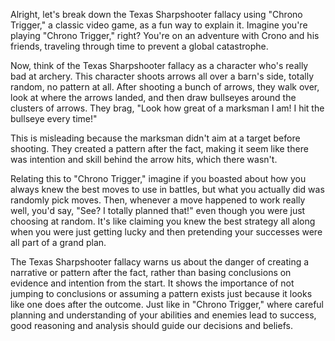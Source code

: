 Alright, let's break down the Texas Sharpshooter fallacy using "Chrono Trigger," a classic video game, as a fun way to explain it. Imagine you're playing "Chrono Trigger," right? You're on an adventure with Crono and his friends, traveling through time to prevent a global catastrophe.

Now, think of the Texas Sharpshooter fallacy as a character who's really bad at archery. This character shoots arrows all over a barn's side, totally random, no pattern at all. After shooting a bunch of arrows, they walk over, look at where the arrows landed, and then draw bullseyes around the clusters of arrows. They brag, "Look how great of a marksman I am! I hit the bullseye every time!"

This is misleading because the marksman didn't aim at a target before shooting. They created a pattern after the fact, making it seem like there was intention and skill behind the arrow hits, which there wasn't.

Relating this to "Chrono Trigger," imagine if you boasted about how you always knew the best moves to use in battles, but what you actually did was randomly pick moves. Then, whenever a move happened to work really well, you'd say, "See? I totally planned that!" even though you were just choosing at random. It's like claiming you knew the best strategy all along when you were just getting lucky and then pretending your successes were all part of a grand plan.

The Texas Sharpshooter fallacy warns us about the danger of creating a narrative or pattern after the fact, rather than basing conclusions on evidence and intention from the start. It shows the importance of not jumping to conclusions or assuming a pattern exists just because it looks like one does after the outcome. Just like in "Chrono Trigger," where careful planning and understanding of your abilities and enemies lead to success, good reasoning and analysis should guide our decisions and beliefs.